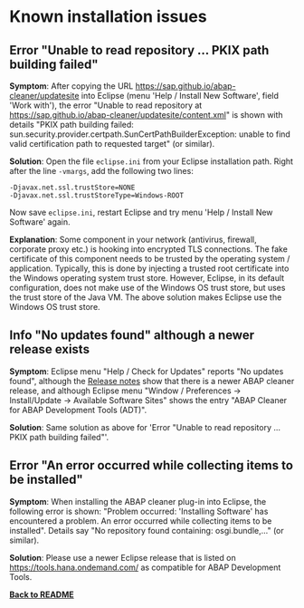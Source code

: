# Known installation issues 

## Error "Unable to read repository ... PKIX path building failed"

**Symptom**: After copying the URL https://sap.github.io/abap-cleaner/updatesite into 
Eclipse (menu 'Help / Install New Software', field 'Work with'), the error "Unable to read repository at https://sap.github.io/abap-cleaner/updatesite/content.xml"
is shown with details "PKIX path building failed: sun.security.provider.certpath.SunCertPathBuilderException: 
unable to find valid certification path to requested target" (or similar). 

**Solution**: Open the file ```eclipse.ini``` from your Eclipse installation path. 
Right after the line ```-vmargs```, add the following two lines: 

```
-Djavax.net.ssl.trustStore=NONE
-Djavax.net.ssl.trustStoreType=Windows-ROOT
```

Now save ```eclipse.ini```, restart Eclipse and try menu 'Help / Install New Software' again.

**Explanation**: Some component in your network (antivirus, firewall, corporate proxy etc.) is hooking into encrypted 
TLS connections. The fake certificate of this component needs to be trusted by the operating system / application.
Typically, this is done by injecting a trusted root certificate into the Windows operating system trust store. 
However, Eclipse, in its default configuration, does not make use of the Windows OS trust store, but uses the trust store 
of the Java VM. The above solution makes Eclipse use the Windows OS trust store. 

## Info "No updates found" although a newer release exists

**Symptom**: Eclipse menu "Help / Check for Updates" reports "No updates found", although the 
[Release notes](release-notes.md) show that there is a newer ABAP cleaner release, and although Eclipse 
menu "Window / Preferences -\> Install/Update -\> Available Software Sites" shows the entry 
"ABAP Cleaner for ABAP Development Tools (ADT)". 

**Solution**: Same solution as above for 'Error "Unable to read repository ... PKIX path building failed"'.

## Error "An error occurred while collecting items to be installed"

**Symptom**: When installing the ABAP cleaner plug-in into Eclipse, the following error is shown: "Problem occurred: 
'Installing Software' has encountered a problem. An error occurred while collecting items to be installed".
Details say "No repository found containing: osgi.bundle,..." (or similar).

**Solution**: Please use a newer Eclipse release that is listed on https://tools.hana.ondemand.com/ as compatible for ABAP Development Tools. 

[**Back to README**](../README.md#requirements-and-installation)


